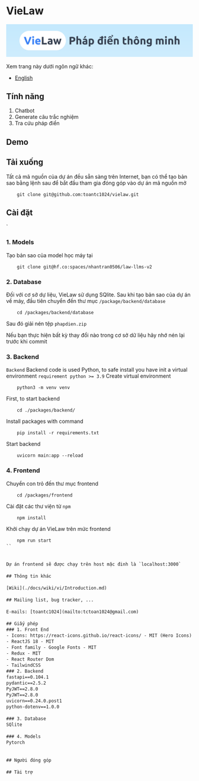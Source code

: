 # VieLaw

![VieLaw OpenSource](./docs/images/vielaw_header.png)

Xem trang này dưới ngôn ngữ khác:

- [English](./docs/README_en.md)

## Tính năng
1. Chatbot
2. Generate câu trắc nghiệm
3. Tra cứu pháp điển

## Demo

## Tải xuống

Tất cả mã nguồn của dự án đều sẵn sàng trên Internet, bạn có thể tạo bản sao bằng lệnh sau để bắt đầu tham gia đóng góp vào dự án mã nguồn mở

```
    git clone git@github.com:toantc1024/vielaw.git
```

## Cài đặt

`

### 1. Models

Tạo bản sao của model học máy tại

```
    git clone git@hf.co:spaces/nhantran0506/law-llms-v2
```

### 2. Database

Đối với cơ sở dự liệu, VieLaw sử dụng SQlite. Sau khi tạo bản sao của dự án về máy, đầu tiên chuyển đến thư mục `/package/backend/database`

```
    cd /packages/backend/database
```

Sau đó giải nén tệp `phapdien.zip`

Nếu bạn thực hiện bất kỳ thay đổi nào trong cơ sở dữ liệu hãy nhớ nén lại trước khi commit

### 3. Backend

`Backend`
Backend code is used Python, to safe install you have init a virtual environment
`requirement python >= 3.9`
Create virtual environment

```
    python3 -m venv venv
```

First, to start backend

```
    cd ./packages/backend/
```

Install packages with command

```
    pip install -r requirements.txt
```

Start backend

```
    uvicorn main:app --reload
```

### 4. Frontend

Chuyển con trỏ đến thư mục frontend

```
    cd /packages/frontend
```

Cài đặt các thư viện từ `npm`

```
    npm install
```

Khởi chạy dự án VieLaw trên mức frontend

```
    npm run start
``


Dự án frontend sẽ được chạy trên host mặc đinh là `localhost:3000`

## Thông tin khác

[Wiki](./docs/wiki/vi/Introduction.md)

## Mailing list, bug tracker, ...

E-mails: [toantc1024](mailto:tctoan1024@gmail.com)

## Giấy phép
### 1. Front End
- Icons: https://react-icons.github.io/react-icons/ - MIT (Hero Icons)
- ReactJS 18 - MIT
- Font family - Google Fonts - MIT
- Redux - MIT
- React Router Dom
- TailwindCSS
### 2. Backend
fastapi==0.104.1
pydantic==2.5.2
PyJWT==2.8.0
PyJWT==2.8.0
uvicorn==0.24.0.post1
python-dotenv==1.0.0

### 3. Database
SQlite

### 4. Models
Pytorch


## Người đóng góp

## Tài trợ
```
